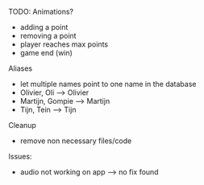 TODO: 
Animations?
- adding a point
- removing a point
- player reaches max points
- game end (win)

Aliases
- let multiple names point to one name in the database 
- Olivier, Oli --> Olivier
- Martijn, Gompie --> Martijn
- Tijn, Tein --> Tijn

Cleanup
- remove non necessary files/code

Issues:
- audio not working on app --> no fix found





